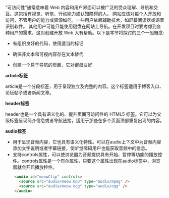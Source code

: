 “可访问性”通常意味着 Web 内容和用户界面可以被广泛的受众理解、导航和交互。这包括有视觉、听觉、行动能力或认知障碍的人。
网站应该对每个人开放和访问，不管用户的能力或资源如何。一些用户依赖辅助技术，如屏幕阅读器或语音识别软件。
其他用户可能只能使用键盘在网站上导航。在开发项目时要考虑到各种用户的需求，这对创建开放 Web 大有帮助。以下是本节将探讨的三个一般概念:

- 有组织良好的代码，使用适当的标记

- 确保非文本和可视内容存在文本替代

- 创建一个易于导航的页面，它对键盘友好

**article标签**

article是一个分段标签，用于呈现独立及完整的内容。这个标签适用于博客入口、论坛帖子或者新闻文章。

**header标签**

header也是一个具有语义化的、提升页面可访问性的 HTML5 标签。它可以为父级标签呈现简介信息或者导航链接，适用于那些在多个页面顶部重复出现的内容。

**audio标签**
- 用于呈现音频内容，它也具有语义化特性。可以在audio上下文中为音频内容添加文字说明或者字幕链接，使听觉障碍用户也能获取音频中的信息。
- 支持controls属性，可以使浏览器为音频提供具有开始、暂停等功能的播放控件。controls属性是一个布尔属性，只要这个属性出现在audio标签中，浏览器就会开启播放控件。

```html
	<audio id="meowClip" controls>
	  <source src="audio/meow.mp3" type="audio/mpeg" />
	  <source src="audio/meow.ogg" type="audio/ogg" />
	</audio>
```


